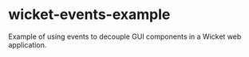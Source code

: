 wicket-events-example
=====================

Example of using events to decouple GUI components in a Wicket web application.

